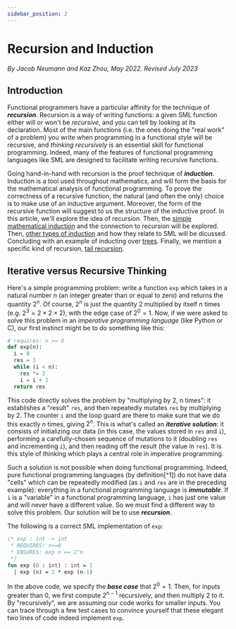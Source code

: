 ```yaml
---
sidebar_position: 2
---
```


# Recursion and Induction

_By Jacob Neumann and Kaz Zhou, May 2022. Revised July 2023_

## Introduction

Functional programmers have a particular affinity for the technique of
**_recursion_**. Recursion is a way of writing functions: a given SML function
either will or won't be _recursive_, and you can tell by looking at its
declaration. Most of the main functions (i.e. the ones doing the "real work" of
a problem) you write when programming in a functional style will be recursive,
and _thinking recursively_ is an essential skill for functional programming.
Indeed, many of the features of functional programming languages like SML are
designed to facilitate writing recursive functions.

Going hand-in-hand with recursion is the proof technique of **_induction_**.
Induction is a tool used throughout mathematics, and will form the basis for the
mathematical analysis of functional programming. To prove the correctness of a
recursive function, the natural (and often the only) choice is to make use of
an inductive argument. Moreover, the form of the recursive function will suggest
to us the structure of the inductive proof. In this article, we'll explore the
idea of recursion. Then, the [simple mathematical induction](simple.md) and the
connection to  recursion will be explored. Then,
[other types of induction](induction.md) and how they relate to SML will be
dicussed. Concluding with an example of inducting over [trees](tree.md).
Finally, we mention a specific kind of recursion, [tail recursion](tail.md).

## Iterative versus Recursive Thinking

Here's a simple programming problem: write a function `exp` which takes in a
natural number $n$ (an integer greater than or equal to zero) and returns the
quantity $2^n$. Of course, $2^n$ is just the quantity 2 multiplied by itself $n$
times (e.g. $2^3 = 2 \times 2 \times 2$), with the edge case of $2^0 = 1$. Now,
if we were asked to solve this problem in an _imperative programming language_
(like Python or C), our first instinct might be to do something like this:

```python
# requires: n >= 0
def exp(n):
  i = 0
  res = 1
  while (i < n):
    res *= 2
    i = i + 1
  return res
```

This code directly solves the problem by "multiplying by 2, n times": it
establishes a "result" `res`, and then repeatedly mutates `res` by multiplying
by 2. The counter `i` and the loop guard are there to make sure that we do this
exactly $n$ times, giving $2^n$. This is what's called an
**_iterative solution_**: it consists of initializing our data (in this case,
the values stored in `res` and `i`), performing a carefully-chosen sequence of
mutations to it (doubling `res` and incrementing `i`), and then reading off the
result (the value in `res`). It is this style of thinking which plays a central
role in imperative programming.

Such a solution is not possible when doing functional programming. Indeed, pure
functional programming languages (by definition[^1]) do not have data "cells"
which can be repeatedly modified (as `i` and `res` are in the preceding
example): everything in a functional programming language is **_immutable_**. If
`i` is a "variable" in a functional programming language, `i` has just one value
and will never have a different value. So we must find a different way to solve
this problem. Our solution will be to use **_recursion_**.

The following is a correct SML implementation of `exp`:

```sml
(* exp : int -> int
 * REQUIRES: n>=0
 * ENSURES: exp n == 2^n
 *)
fun exp (0 : int) : int = 1
  | exp (n) = 2 * exp (n-1)
```

In the above code, we specify the **_base case_** that $2^0 = 1$. Then, for
inputs greater than 0, we first compute $2^{n-1}$ recursively, and then multiply
2 to it. By "recursively", we are assuming our code works for smaller inputs.
You can trace through a few test cases to convince yourself that these elegant
two lines of code indeed implement `exp`.
